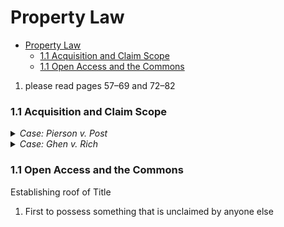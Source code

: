 # Property Law
<!-- TOC -->

- [Property Law](#property-law)
  - [1.1 Acquisition and Claim Scope](#11-acquisition-and-claim-scope)
  - [1.1 Open Access and the Commons](#11-open-access-and-the-commons)

<!-- /TOC -->
1. please read pages 57–69 and 72–82​

### 1.1 Acquisition and Claim Scope

<details>

<summary><i>Case: Pierson v. Post</i></summary>
<br>
<b>Overview:</b> Hunter had no rights to a fox merely because he was chasing it, and did not suffer injury or damage when interceptor shot the fox, even though he knew it was being chased by hunter.
<br>
<b>Facts:</b>  Post(∆) in possession of dogs and hounds was in pursuit of a fox on a wild, uninhabited, waste land called the beach. Pierson (π) knowing fox was so hunted and pursued, chased after fox and killed it, carrying it off.
<br>
<b>Issue:</b> Whether Post(∆) by pursuit with his hounds in the manner alleged in his declaration, acquired such a right to/property in the fox.
<br>
<b>Rule:</b>
<br>
<b>Conclusion:</b> Judgement Reversed. A fox is a ferae naturae (wild by nature) and that property of animals is acquired by ***occupancy only***. Narrow question is what amounts to occupancy of acquiring right to wild animals?
<br>

<b>Notes/Concepts:</b>
<br>

</details>


<details>
<summary><i>Case: Ghen v. Rich</i></summary>
<br>
<b>Overview:</b> Court granted libellant fisherman judgment in action for conversion of fin-backwhale because local usage that fisherman who shoots a whale with identifiable bomb-lance, letting it sink, then pays fee to whale's finder, granted title.
<br>
<b>Facts:</b> fin-backwhales frequent Massachusetts bay where fishermen shoot and kill the whales. Whales then sink to the ocean floor and rise up 1-3 days later. Whales then either float to beach, are picked up or float out to sea. Each fisherman uses their own unique lance to mark the whale. ∆ found such whale and advertised on the spot for the sale of the whale.
<br>
<b>Issue:</b>
<br>
<b>Rule:</b> Whale, being a ferae naturae, does not become property until a firm possession has been established by the taker.
<br>
<b.Conclusion:</b> Judgement Reversed. A fox is a ferae naturae (wild by nature) and that property of animals is acquired by ***occupancy only***. Narrow question is what amounts to occupancy of acquiring right to wild animals?
<br>
<b>Notes/Concepts:</b>
<br>
</details>

### 1.1 Open Access and the Commons

Establishing roof of Title
1. First to possess something that is unclaimed by anyone else
